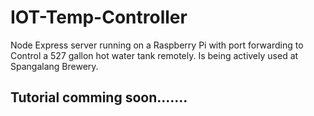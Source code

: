 # IOT-Temp-Controller
Node Express server running on a Raspberry Pi with port forwarding to Control a 527 gallon hot water tank remotely.
Is being actively used at Spangalang Brewery.

## Tutorial comming soon.......
